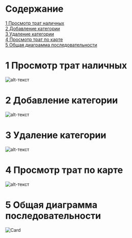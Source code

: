 # Содержание
<a href="#1-просмотр-трат-наличных">1 Просмотр трат наличных</a></br>
<a href="#2-добавление-категории">2 Добавление категории</a></br>
<a href="#3-удаление-категории">3 Удаление категории</a></br>
<a href="#4-просмотр-трат-по-карте">4 Просмотр трат по карте</a></br>
<a href="#5-общая-диаграмма-последовательности">5 Общая диаграмма последовательности</a></br>
# 1 Просмотр трат наличных
![alt-текст](https://github.com/Nikita199909/My-Money/blob/master/Documentation/Diagrams/ActivitiCashWork.png "Cash")
# 2 Добавление категории
![alt-текст](https://github.com/Nikita199909/My-Money/blob/master/Documentation/Diagrams/TimeAdding.png "Cash 2")
# 3 Удаление категории 
![alt-текст](https://github.com/Nikita199909/My-Money/blob/master/Documentation/Diagrams/TimeDelete.png "Cash 3")
# 4 Просмотр трат по карте 
![alt-текст](https://github.com/Nikita199909/My-Money/blob/master/Documentation/Diagrams/TimeCard.png "Card 1")
# 5 Общая диаграмма последовательности
![Card](https://github.com/Nikita199909/My-Money/blob/master/Documentation/Diagrams/TimeMain.png "Card 1")
